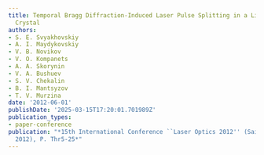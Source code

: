 ```yaml
---
title: Temporal Bragg Diffraction-Induced Laser Pulse Splitting in a Linear Photonic
  Crystal
authors:
- S. E. Svyakhovskiy
- A. I. Maydykovskiy
- V. B. Novikov
- V. O. Kompanets
- A. A. Skorynin
- V. A. Bushuev
- S. V. Chekalin
- B. I. Mantsyzov
- T. V. Murzina
date: '2012-06-01'
publishDate: '2025-03-15T17:20:01.701989Z'
publication_types:
- paper-conference
publication: "*15th International Conference ``Laser Optics 2012'' (Saint-Petersburg,
  2012), P. Thr5-25*"
---
```

